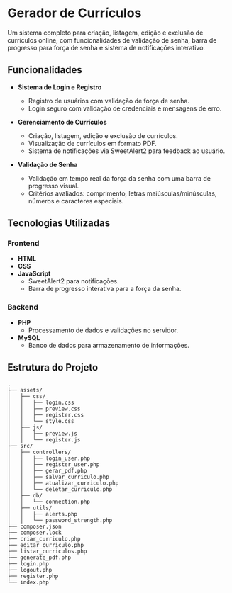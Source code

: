 # Gerador de Currículos

Um sistema completo para criação, listagem, edição e exclusão de currículos online, com funcionalidades de validação de senha, barra de progresso para força de senha e sistema de notificações interativo.

## Funcionalidades

- **Sistema de Login e Registro**
  - Registro de usuários com validação de força de senha.
  - Login seguro com validação de credenciais e mensagens de erro.

- **Gerenciamento de Currículos**
  - Criação, listagem, edição e exclusão de currículos.
  - Visualização de currículos em formato PDF.
  - Sistema de notificações via SweetAlert2 para feedback ao usuário.

- **Validação de Senha**
  - Validação em tempo real da força da senha com uma barra de progresso visual.
  - Critérios avaliados: comprimento, letras maiúsculas/minúsculas, números e caracteres especiais.

## Tecnologias Utilizadas

### Frontend
- **HTML**
- **CSS**
- **JavaScript**
  - SweetAlert2 para notificações.
  - Barra de progresso interativa para a força da senha.

### Backend
- **PHP**
  - Processamento de dados e validações no servidor.
- **MySQL**
  - Banco de dados para armazenamento de informações.

## Estrutura do Projeto

```plaintext
.
├── assets/
│   ├── css/
│   │   ├── login.css
│   │   ├── preview.css
│   │   ├── register.css
│   │   └── style.css
│   ├── js/
│   │   ├── preview.js
│   │   └── register.js
├── src/
│   ├── controllers/
│   │   ├── login_user.php
│   │   ├── register_user.php
│   │   ├── gerar_pdf.php
│   │   ├── salvar_curriculo.php
│   │   ├── atualizar_curriculo.php
│   │   └── deletar_curriculo.php
│   ├── db/
│   │   └── connection.php
│   ├── utils/
│   │   ├── alerts.php
│   │   └── password_strength.php
├── composer.json
├── composer.lock
├── criar_curriculo.php
├── editar_curriculo.php
├── listar_curriculos.php
├── generate_pdf.php
├── login.php
├── logout.php
├── register.php
└── index.php
